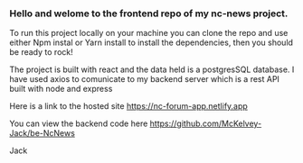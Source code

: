 ### Hello and welome to the frontend repo of my nc-news project.

To run this project locally on your machine you can clone the repo and use either Npm instal or Yarn install to install the dependencies, then you should be ready to rock!

The project is built with react and the data held is a postgresSQL database. I have used axios to comunicate to my backend server which is a rest API built with node and express

Here is a link to the hosted site https://nc-forum-app.netlify.app

You can view the backend code here https://github.com/McKelvey-Jack/be-NcNews

Jack
